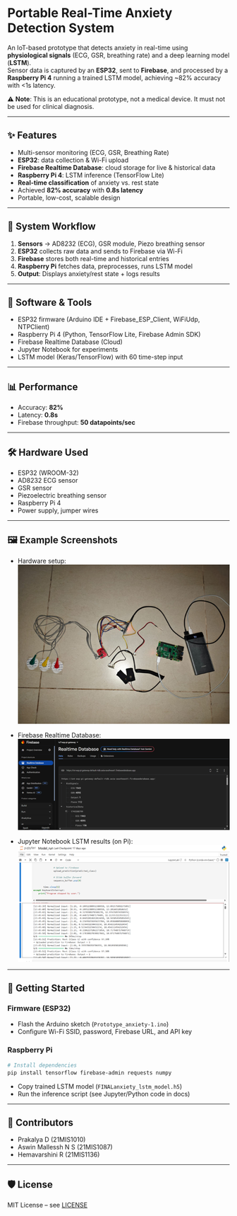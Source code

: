 # Portable Real-Time Anxiety Detection System

An IoT-based prototype that detects anxiety in real-time using **physiological signals** (ECG, GSR, breathing rate) and a deep learning model (**LSTM**).  
Sensor data is captured by an **ESP32**, sent to **Firebase**, and processed by a **Raspberry Pi 4** running a trained LSTM model, achieving ~82% accuracy with <1s latency.

⚠️ **Note**: This is an educational prototype, not a medical device. It must not be used for clinical diagnosis.

---

## ✨ Features
- Multi-sensor monitoring (ECG, GSR, Breathing Rate)
- **ESP32**: data collection & Wi-Fi upload
- **Firebase Realtime Database**: cloud storage for live & historical data
- **Raspberry Pi 4**: LSTM inference (TensorFlow Lite)
- **Real-time classification** of anxiety vs. rest state
- Achieved **82% accuracy** with **0.8s latency**
- Portable, low-cost, scalable design

---

## 🧭 System Workflow
1. **Sensors** → AD8232 (ECG), GSR module, Piezo breathing sensor  
2. **ESP32** collects raw data and sends to Firebase via Wi-Fi  
3. **Firebase** stores both real-time and historical entries  
4. **Raspberry Pi** fetches data, preprocesses, runs LSTM model  
5. **Output**: Displays anxiety/rest state + logs results

---

## 🧰 Software & Tools
- ESP32 firmware (Arduino IDE + Firebase_ESP_Client, WiFiUdp, NTPClient)
- Raspberry Pi 4 (Python, TensorFlow Lite, Firebase Admin SDK)
- Firebase Realtime Database (Cloud)
- Jupyter Notebook for experiments
- LSTM model (Keras/TensorFlow) with 60 time-step input

---

## 📊 Performance
- Accuracy: **82%**
- Latency: **0.8s**
- Firebase throughput: **50 datapoints/sec**

---

## 🛠 Hardware Used
- ESP32 (WROOM-32)
- AD8232 ECG sensor
- GSR sensor
- Piezoelectric breathing sensor
- Raspberry Pi 4
- Power supply, jumper wires

---

## 🖼 Example Screenshots
- Hardware setup:  
  ![Hardware Setup](docs/images/hardware.png)

- Firebase Realtime Database:  
  ![Firebase](docs/images/firebase.png)

- Jupyter Notebook LSTM results (on Pi):  
  ![LSTM Results](docs/images/results.png)

---

## 🚀 Getting Started
### Firmware (ESP32)
- Flash the Arduino sketch (`Prototype_anxiety-1.ino`)  
- Configure Wi-Fi SSID, password, Firebase URL, and API key  

### Raspberry Pi
```bash
# Install dependencies
pip install tensorflow firebase-admin requests numpy
```
- Copy trained LSTM model (`FINALanxiety_lstm_model.h5`)  
- Run the inference script (see Jupyter/Python code in docs)

---

## 👥 Contributors
- Prakalya D (21MIS1010)  
- Aswin Mallessh N S (21MIS1087)  
- Hemavarshini R (21MIS1136)  

---

## 🛡 License
MIT License – see [LICENSE](LICENSE)
